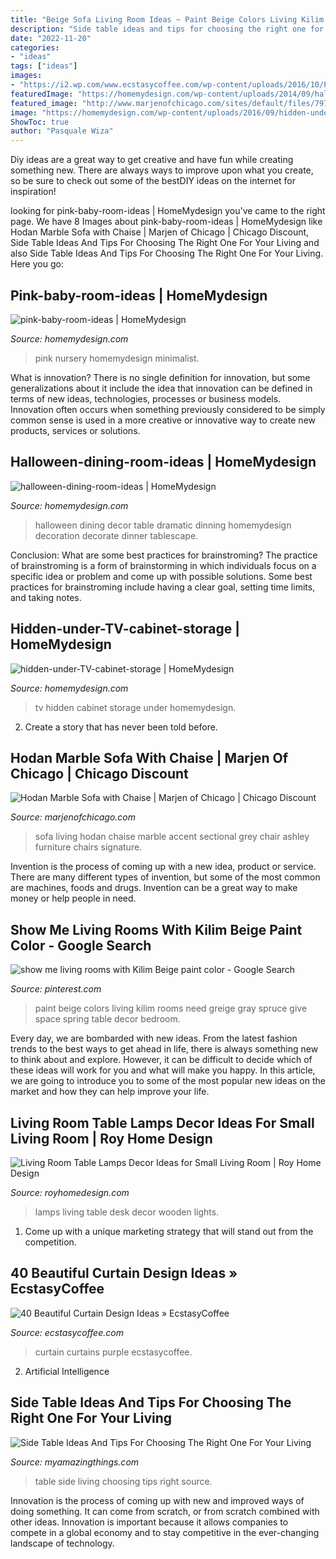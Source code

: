 ```yaml
---
title: "Beige Sofa Living Room Ideas ~ Paint Beige Colors Living Kilim Rooms Need Greige Gray Spruce Give Space Spring Table Decor Bedroom"
description: "Side table ideas and tips for choosing the right one for your living"
date: "2022-11-20"
categories:
- "ideas"
tags: ["ideas"]
images:
- "https://i2.wp.com/www.ecstasycoffee.com/wp-content/uploads/2016/10/Purple-curtains.jpg"
featuredImage: "https://homemydesign.com/wp-content/uploads/2014/09/halloween-dining-room-ideas.jpg"
featured_image: "http://www.marjenofchicago.com/sites/default/files/79700-18-21-11-T-C.jpg"
image: "https://homemydesign.com/wp-content/uploads/2016/09/hidden-under-TV-cabinet-storage.jpg"
ShowToc: true
author: "Pasquale Wiza"
---
```



Diy ideas are a great way to get creative and have fun while creating something new. There are always ways to improve upon what you create, so be sure to check out some of the bestDIY ideas on the internet for inspiration!

	

		
looking for pink-baby-room-ideas | HomeMydesign you've came to the right page. We have 8 Images about pink-baby-room-ideas | HomeMydesign like Hodan Marble Sofa with Chaise | Marjen of Chicago | Chicago Discount, Side Table Ideas And Tips For Choosing The Right One For Your Living and also Side Table Ideas And Tips For Choosing The Right One For Your Living. Here you go:
		
    
## Pink-baby-room-ideas | HomeMydesign

<img loading=lazy src="https://homemydesign.com/wp-content/uploads/2014/06/pink-baby-room-ideas.jpg" onerror="this.onerror=null;this.src='https://tse4.mm.bing.net/th?id=OIP.xTCc09vqjEhCQTacAYiqHQHaLH&amp;pid=15.1';" alt="pink-baby-room-ideas | HomeMydesign">

_Source: homemydesign.com_

>pink nursery homemydesign minimalist. 

	

What is innovation?
There is no single definition for innovation, but some generalizations about it include the idea that innovation can be defined in terms of new ideas, technologies, processes or business models. Innovation often occurs when something previously considered to be simply common sense is used in a more creative or innovative way to create new products, services or solutions.

    
## Halloween-dining-room-ideas | HomeMydesign

<img loading=lazy src="https://homemydesign.com/wp-content/uploads/2014/09/halloween-dining-room-ideas.jpg" onerror="this.onerror=null;this.src='https://tse3.mm.bing.net/th?id=OIP.l0Y1nJPYK8sw92XpGkFMBQHaLH&amp;pid=15.1';" alt="halloween-dining-room-ideas | HomeMydesign">

_Source: homemydesign.com_

>halloween dining decor table dramatic dinning homemydesign decoration decorate dinner tablescape. 

	

Conclusion: What are some best practices for brainstroming?
The practice of brainstroming is a form of brainstorming in which individuals focus on a specific idea or problem and come up with possible solutions. Some best practices for brainstroming include having a clear goal, setting time limits, and taking notes.

    
## Hidden-under-TV-cabinet-storage | HomeMydesign

<img loading=lazy src="https://homemydesign.com/wp-content/uploads/2016/09/hidden-under-TV-cabinet-storage.jpg" onerror="this.onerror=null;this.src='https://tse1.mm.bing.net/th?id=OIP.zBU4pNHClxBRMYXdK_WLwwHaLH&amp;pid=15.1';" alt="hidden-under-TV-cabinet-storage | HomeMydesign">

_Source: homemydesign.com_

>tv hidden cabinet storage under homemydesign. 

	

2. Create a story that has never been told before.

    
## Hodan Marble Sofa With Chaise | Marjen Of Chicago | Chicago Discount

<img loading=lazy src="http://www.marjenofchicago.com/sites/default/files/79700-18-21-11-T-C.jpg" onerror="this.onerror=null;this.src='https://tse4.mm.bing.net/th?id=OIP.dspQwRbOtvH-um-l6Zc44AHaF7&amp;pid=15.1';" alt="Hodan Marble Sofa with Chaise | Marjen of Chicago | Chicago Discount">

_Source: marjenofchicago.com_

>sofa living hodan chaise marble accent sectional grey chair ashley furniture chairs signature. 

	

Invention is the process of coming up with a new idea, product or service. There are many different types of invention, but some of the most common are machines, foods and drugs. Invention can be a great way to make money or help people in need.

    
## Show Me Living Rooms With Kilim Beige Paint Color - Google Search

<img loading=lazy src="https://i.pinimg.com/736x/a3/9a/66/a39a6613bc32efbf6ad45e683fd39f19--beige-paint-colors-wall-colors.jpg" onerror="this.onerror=null;this.src='https://tse2.mm.bing.net/th?id=OIP.UEB9rezDHNYZpH7dfXOi3AHaLH&amp;pid=15.1';" alt="show me living rooms with Kilim Beige paint color - Google Search">

_Source: pinterest.com_

>paint beige colors living kilim rooms need greige gray spruce give space spring table decor bedroom. 

	

Every day, we are bombarded with new ideas. From the latest fashion trends to the best ways to get ahead in life, there is always something new to think about and explore. However, it can be difficult to decide which of these ideas will work for you and what will make you happy. In this article, we are going to introduce you to some of the most popular new ideas on the market and how they can help improve your life.

    
## Living Room Table Lamps Decor Ideas For Small Living Room | Roy Home Design

<img loading=lazy src="http://www.royhomedesign.com/wp-content/uploads/2017/05/modern-white-living-room-table-lamps-with-wooden-desk-lights-ideas.jpg" onerror="this.onerror=null;this.src='https://tse3.mm.bing.net/th?id=OIP.ChNWRhjIb7g3okRS3XmRFwHaLH&amp;pid=15.1';" alt="Living Room Table Lamps Decor Ideas for Small Living Room | Roy Home Design">

_Source: royhomedesign.com_

>lamps living table desk decor wooden lights. 

	

1. Come up with a unique marketing strategy that will stand out from the competition.

    
## 40 Beautiful Curtain Design Ideas » EcstasyCoffee

<img loading=lazy src="https://i2.wp.com/www.ecstasycoffee.com/wp-content/uploads/2016/10/Purple-curtains.jpg" onerror="this.onerror=null;this.src='https://tse1.mm.bing.net/th?id=OIP.DBxqRDO3lmHrvi61Tll9wQHaJ3&amp;pid=15.1';" alt="40 Beautiful Curtain Design Ideas » EcstasyCoffee">

_Source: ecstasycoffee.com_

>curtain curtains purple ecstasycoffee. 

	

2. Artificial Intelligence 

    
## Side Table Ideas And Tips For Choosing The Right One For Your Living

<img loading=lazy src="http://myamazingthings.com/wp-content/uploads/2018/01/side-table-ideas-7.jpg" onerror="this.onerror=null;this.src='https://tse4.mm.bing.net/th?id=OIP._Ejl7ADdIPUShiy58Uo3hQHaLG&amp;pid=15.1';" alt="Side Table Ideas And Tips For Choosing The Right One For Your Living">

_Source: myamazingthings.com_

>table side living choosing tips right source. 

	

Innovation is the process of coming up with new and improved ways of doing something. It can come from scratch, or from scratch combined with other ideas. Innovation is important because it allows companies to compete in a global economy and to stay competitive in the ever-changing landscape of technology.

